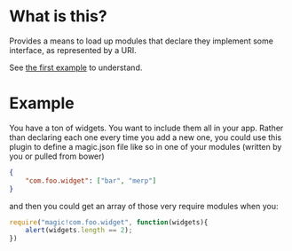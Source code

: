 # What is this?

Provides a means to load up modules that declare they implement some interface, as represented by a URI.

See [the first example](examples/first/) to understand.

# Example

You have a ton of widgets. You want to include them all in your app. Rather than declaring each one every time you add a new one,
you could use this plugin to define a magic.json file like so in one of your modules (written by you or pulled from bower)

```json
{
	"com.foo.widget": ["bar", "merp"]
}
```

and then you could get an array of those very require modules when you:

```javascript
require("magic!com.foo.widget", function(widgets){
	alert(widgets.length == 2);
})
```